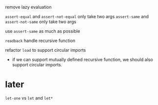 remove lazy evaluation

`assert-equal` and `assert-not-equal` only take two args
`assert-same` and `assert-not-same` only take two args

use `assert-same` as much as possible

`readback` handle recursive function

refactor `load` to support circular imports

- if we can support mutually defined recursive function,
  we should also support circular imports.

# later

`let-one` vs `let` and `let*`
